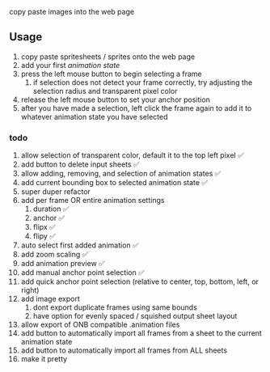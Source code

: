 copy paste images into the web page

## Usage
1. copy paste spritesheets / sprites onto the web page
1. add your first *animation state*
1. press the left mouse button to begin selecting a frame
    1. if selection does not detect your frame correctly, try adjusting the selection radius and transparent pixel color
1. release the left mouse button to set your anchor position
1. after you have made a selection, left click the frame again to add it to whatever animation state you have selected
### todo
1. allow selection of transparent color, default it to the top left pixel ✅
1. add button to delete input sheets ✅
1. allow adding, removing, and selection of animation states ✅
1. add current bounding box to selected animation state ✅
1. super duper refactor
1. add per frame OR entire animation settings
    1. duration ✅
    1. anchor ✅
    1. flipx ✅
    1. flipy ✅
1. auto select first added animation ✅
1. add zoom scaling ✅
1. add animation preview ✅
1. add manual anchor point selection ✅
1. add quick anchor point selection (relative to center, top, bottom, left, or right)
1. add image export
    1. dont export duplicate frames using same bounds
    1. have option for evenly spaced / squished output sheet layout
1. allow export of ONB compatible .animation files
1. add button to automatically import all frames from a sheet to the current animation state
1. add button to automatically import all frames from ALL sheets
1. make it pretty
